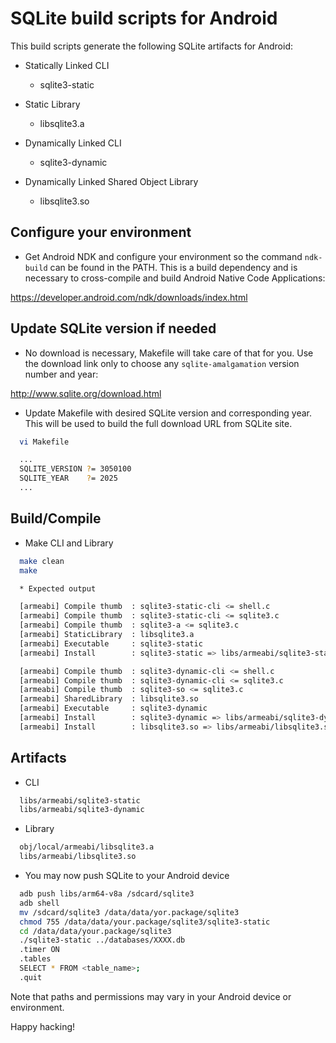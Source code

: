 # SQLite build scripts for Android

This build scripts generate the following SQLite artifacts for Android:

* Statically Linked CLI
  * sqlite3-static

* Static Library
  * libsqlite3.a

* Dynamically Linked CLI
  * sqlite3-dynamic

* Dynamically Linked Shared Object Library
  * libsqlite3.so

## Configure your environment

* Get Android NDK and configure your environment so the command `ndk-build`
  can be found in the PATH. This is a build dependency and is necessary to
  cross-compile and build Android Native Code Applications:

https://developer.android.com/ndk/downloads/index.html

## Update SQLite version if needed

* No download is necessary, Makefile will take care of that for you. Use the
  download link only to choose any `sqlite-amalgamation` version number and year:

http://www.sqlite.org/download.html

* Update Makefile with desired SQLite version and corresponding year. This will
  be used to build the full download URL from SQLite site.

```bash
  vi Makefile

  ...
  SQLITE_VERSION ?= 3050100
  SQLITE_YEAR    ?= 2025
  ...
```

## Build/Compile

* Make CLI and Library

```bash
  make clean
  make

  * Expected output

  [armeabi] Compile thumb  : sqlite3-static-cli <= shell.c
  [armeabi] Compile thumb  : sqlite3-static-cli <= sqlite3.c
  [armeabi] Compile thumb  : sqlite3-a <= sqlite3.c
  [armeabi] StaticLibrary  : libsqlite3.a
  [armeabi] Executable     : sqlite3-static
  [armeabi] Install        : sqlite3-static => libs/armeabi/sqlite3-static

  [armeabi] Compile thumb  : sqlite3-dynamic-cli <= shell.c
  [armeabi] Compile thumb  : sqlite3-dynamic-cli <= sqlite3.c
  [armeabi] Compile thumb  : sqlite3-so <= sqlite3.c
  [armeabi] SharedLibrary  : libsqlite3.so
  [armeabi] Executable     : sqlite3-dynamic
  [armeabi] Install        : sqlite3-dynamic => libs/armeabi/sqlite3-dynamic
  [armeabi] Install        : libsqlite3.so => libs/armeabi/libsqlite3.so
```

## Artifacts

* CLI

```bash
  libs/armeabi/sqlite3-static
  libs/armeabi/sqlite3-dynamic
```

* Library

```bash
  obj/local/armeabi/libsqlite3.a
  libs/armeabi/libsqlite3.so
```

* You may now push SQLite to your Android device

```bash
  adb push libs/arm64-v8a /sdcard/sqlite3
  adb shell
  mv /sdcard/sqlite3 /data/data/yor.package/sqlite3
  chmod 755 /data/data/your.package/sqlite3/sqlite3-static
  cd /data/data/your.package/sqlite3
  ./sqlite3-static ../databases/XXXX.db
  .timer ON
  .tables
  SELECT * FROM <table_name>;
  .quit

```

Note that paths and permissions may vary in your Android device or environment.

Happy hacking!
